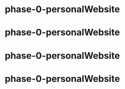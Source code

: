 # phase-0-personalWebsite
# phase-0-personalWebsite
# phase-0-personalWebsite
# phase-0-personalWebsite
